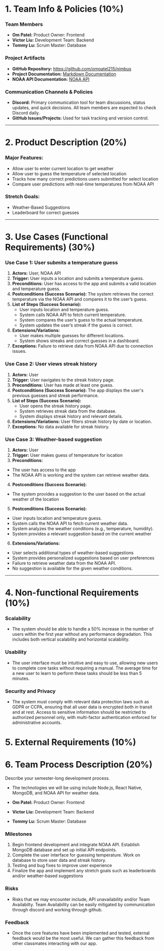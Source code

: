 # 1. Team Info & Policies (10%)
### Team Members
- **Om Patel:** Product Owner: Frontend
- **Victor Liu:** Development Team: Backend
- **Tommy Lu:** Scrum Master: Database

### Project Artifacts
- **GitHub Repository:** https://github.com/ompatel215/nimbus
- **Project Documentation:** [Markdown Documentation](#git@github.com:ompatel215/nimbus.git)
- **NOAA API Documentation:** [NOAA API](https://www.ncdc.noaa.gov/cdo-web/webservices/v2)

### Communication Channels & Policies
- **Discord:** Primary communication tool for team discussions, status updates, and quick decisions. All team members are expected to check Discord daily.
- **GitHub Issues/Projects:** Used for task tracking and version control.
  
---

# 2. Product Description (20%)
### Major Features:
- Allow user to enter current location to get weather
- Allow user to guess the temperature of selected location
- Tracks how many correct predictions users submitted for select location
- Compare user predictions with real-time temperatures from NOAA API 

### Stretch Goals:
- Weather-Based Suggestions
- Leaderboard for correct guesses

---

# 3. Use Cases (Functional Requirements) (30%)

### Use Case 1: User submits a temperature guess
1) **Actors:** User, NOAA API
2) **Trigger:** User inputs a location and submits a temperature guess.
3) **Preconditions:** User has access to the app and submits a valid location and temperature guess.
4) **Postconditions (Success Scenario):** The system retrieves the correct temperature via the NOAA API and compares it to the user’s guess.
5) **List of Steps (Success Scenario):**
   - User inputs location and temperature guess.
   - System calls NOAA API to fetch current temperature.
   - System compares the user’s guess to the actual temperature.
   - System updates the user’s streak if the guess is correct.
6) **Extensions/Variations:**
   - User makes multiple guesses for different locations.
   - System shows streaks and correct guesses in a dashboard.
7) **Exceptions:** Failure to retrieve data from NOAA API due to connection issues.

### Use Case 2: User views streak history
1) **Actors:** User
2) **Trigger:** User navigates to the streak history page.
3) **Preconditions:** User has made at least one guess.
4) **Postconditions (Success Scenario):** The app displays the user's previous guesses and streak performance.
5) **List of Steps (Success Scenario):**
   - User opens the streak history page.
   - System retrieves streak data from the database.
   - System displays streak history and relevant details.
6) **Extensions/Variations:** User filters streak history by date or location.
7) **Exceptions:** No data available for streak history.

### Use Case 3: Weather-based suggestion
1) **Actors:** User
2) **Trigger:** User makes guess of temperature for location
3) **Preconditions:**
- The user has access to the app
- The NOAA API is working and the system can retrieve weather data.
4) **Postconditions (Success Scenario):**
- The system provides a suggestion to the user based on the actual weather of the location
5) **Postconditions (Success Scenario):**
- User inputs location and temperature guess.
- System calls the NOAA API to fetch current weather data.
- System analyzes the weather conditions (e.g., temperature, humidity).
- System provides a relevant suggestion based on the current weather
6) **Extensions/Variations:**  
- User selects additional types of weather-based suggestions 
- System provides personalized suggestions based on user preferences
- Failure to retrieve weather data from the NOAA API.  
- No suggestion is available for the given weather conditions.

---

# 4. Non-functional Requirements (10%)

### Scalability
- The system should be able to handle a 50% increase in the number of users within the first year without any performance degradation. This includes both vertical scalability and horizontal scalability.

### Usability
- The user interface must be intuitive and easy to use, allowing new users to complete core tasks without requiring a manual. The average time for a new user to learn to perform these tasks should be less than 5 minutes.

### Security and Privacy
- The system must comply with relevant data protection laws such as GDPR or CCPA, ensuring that all user data is encrypted both in transit and at rest. Access to sensitive information should be restricted to authorized personnel only, with multi-factor authentication enforced for administrative accounts.

# 5. External Requirements (10%)


# 6. Team Process Description (20%)

Describe your semester-long development process.

- The technologies we will be using include Node.js, React Native, MongoDB, and NOAA API for weather data.

- **Om Patel:** Product Owner: Frontend
- **Victor Liu:** Development Team: Backend
- **Tommy Lu:** Scrum Master: Database

### Milestones
1. Begin frontend development and integrate NOAA API. Establish MongoDB database and set up initial API endpoints.
2. Complete the user interface for guessing temperature. Work on database to store user data and streak history.
3. Testing and bug fixes to improve user experience
4. Finalize the app and implement any stretch goals such as leaderboards and/or weather-based suggestions
### Risks
- Risks that we may encounter include, API unavailability and/or Team Availabilty. Team Availability can be easily mitigated by communication through discord and working through github.
### Feedback
- Once the core features have been implemented and tested, external feedback would be the most useful. We can gather this feedback from other classmates interacting with our app.
